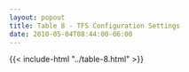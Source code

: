 ```yaml
---
layout: popout
title: Table 8 - TFS Configuration Settings
date: 2010-05-04T08:44:00-06:00
---
```


{{< include-html "../table-8.html" >}}
